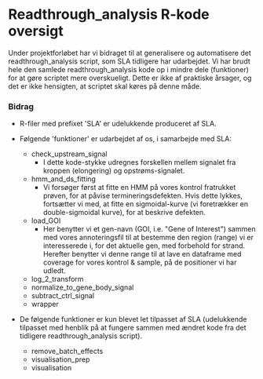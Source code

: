 # Readthrough_analysis R-kode oversigt

Under projektforløbet har vi bidraget til at generalisere og automatisere det readthrough_analysis script, som SLA tidligere har udarbejdet.
Vi har brudt hele den samlede readthrough_analysis kode op i mindre dele (funktioner) for at gøre scriptet mere overskueligt. Dette er ikke af praktiske årsager, og det er ikke hensigten, at scriptet skal køres på denne måde.

### Bidrag

* R-filer med prefixet 'SLA' er udelukkende produceret af SLA.
* Følgende 'funktioner' er udarbejdet af os, i samarbejde med SLA:
  - check_upstream_signal
    * I dette kode-stykke udregnes forskellen mellem signalet fra kroppen (elongering) og opstrøms-signalet.
  - hmm_and_ds_fitting
    * Vi forsøger først at fitte en HMM på vores kontrol fratrukket prøven, for at påvise termineringsdefekten. Hvis dette lykkes,                  fortsætter vi med, at fitte en sigmoidal-kurve (vi foretrækker en double-sigmoidal kurve), for at beskrive defekten. 
  - load_GOI
    * Her benytter vi et gen-navn (GOI, i.e. "Gene of Interest") sammen med vores annoteringsfil til at bestemme den region (range) vi er           interesserede i, for det aktuelle gen, med forbehold for strand. Herefter benytter vi denne range til at lave en dataframe med coverage
      for vores kontrol & sample, på de positioner vi har udledt.
  - log_2_transform
  - normalize_to_gene_body_signal
  - subtract_ctrl_signal
  - wrapper
  
* De følgende funktioner er kun blevet let tilpasset af SLA (udelukkende tilpasset med henblik på at fungere sammen med ændret kode fra det tidligere readthrough_analysis script).
  - remove_batch_effects
  - visualisation_prep
  - visualisation
